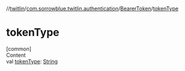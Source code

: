 //[twitlin](../../index.md)/[com.sorrowblue.twitlin.authentication](../index.md)/[BearerToken](index.md)/[tokenType](token-type.md)



# tokenType  
[common]  
Content  
val [tokenType](token-type.md): [String](https://kotlinlang.org/api/latest/jvm/stdlib/kotlin/-string/index.html)  



